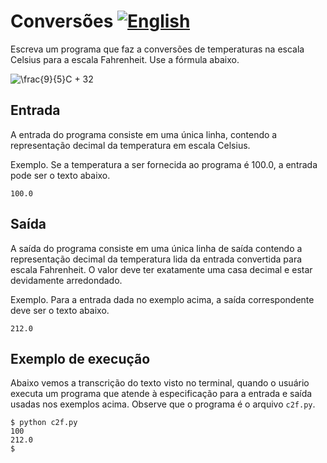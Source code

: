 # Conversões [![English](https://github.com/daltonserey/FlagKit/raw/master/Assets/PNG/US.png)](conversions.md)

Escreva um programa que faz a conversões de temperaturas
na escala Celsius para a escala Fahrenheit. Use a fórmula abaixo.

![\frac{9}{5}C + 32](https://render.githubusercontent.com/render/math?math=%5Cfrac%7B9%7D%7B5%7DC%20%2B%2032)

## Entrada

A entrada do programa consiste em uma única linha, contendo
a representação decimal da temperatura em escala Celsius.

Exemplo. Se a temperatura a ser fornecida ao programa é 100.0, a
entrada pode ser o texto abaixo.

```
100.0
```


## Saída

A saída do programa consiste em uma única linha de saída
contendo a representação decimal da temperatura lida da
entrada convertida para escala Fahrenheit. O valor deve
ter exatamente uma casa decimal e estar devidamente
arredondado.

Exemplo. Para a entrada dada no exemplo acima, a saída
correspondente deve ser o texto abaixo.

```
212.0
```

## Exemplo de execução

Abaixo vemos a transcrição do texto visto no terminal,
quando o usuário executa um programa que atende à especificação
para a entrada e saída usadas nos exemplos acima. Observe
que o programa é o arquivo `c2f.py`.

```
$ python c2f.py
100
212.0
$
```
